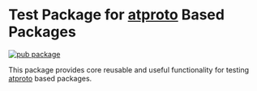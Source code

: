 # Test Package for [atproto](https://pub.dartlang.org/packages/atproto) Based Packages

[![pub package](https://img.shields.io/pub/v/atproto_test.svg?logo=dart&logoColor=00b9fc)](https://pub.dartlang.org/packages/atproto_test)

This package provides core reusable and useful functionality for testing [atproto](https://pub.dartlang.org/packages/atproto) based packages.
